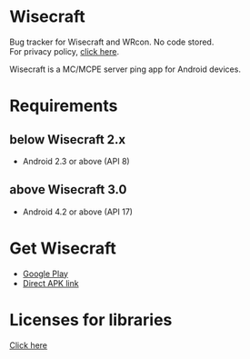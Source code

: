 # Wisecraft
Bug tracker for Wisecraft and WRcon. No code stored.    
For privacy policy, [click here](https://gist.github.com/nao20010128nao/8cb7af3841603d12da8a67277ac568b2).    
    
Wisecraft is a MC/MCPE server ping app for Android devices.   

# Requirements
## below Wisecraft 2.x
- Android 2.3 or above (API 8)

## above Wisecraft 3.0
- Android 4.2 or above (API 17)

# Get Wisecraft
- [Google Play](https://play.google.com/store/apps/details?id=com.nao20010128nao.Wisecraft)
- [Direct APK link](https://nao20010128no.github.io/distribution/w/i/Wisecraft.apk)

# Licenses for libraries
[Click here](https://github.com/nao20010128nao/Wisecraft/blob/master/OPEN_SOURCE_LICENSES.md)
